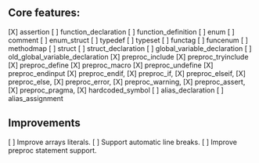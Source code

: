 ## Core features:

[X] assertion
[ ] function_declaration
[ ] function_definition
[ ] enum
[ ] comment
[ ] enum_struct
[ ] typedef
[ ] typeset
[ ] functag
[ ] funcenum
[ ] methodmap
[ ] struct
[ ] struct_declaration
[ ] global_variable_declaration
[ ] old_global_variable_declaration
[X] preproc_include
[X] preproc_tryinclude
[X] preproc_define
[X] preproc_macro
[X] preproc_undefine
[X] preproc_endinput
[X] preproc_endif,
[X] preproc_if,
[X] preproc_elseif,
[X] preproc_else,
[X] preproc_error,
[X] preproc_warning,
[X] preproc_assert,
[X] preproc_pragma,
[X] hardcoded_symbol
[ ] alias_declaration
[ ] alias_assignment

## Improvements

[ ] Improve arrays literals.
[ ] Support automatic line breaks.
[ ] Improve preproc statement support.
